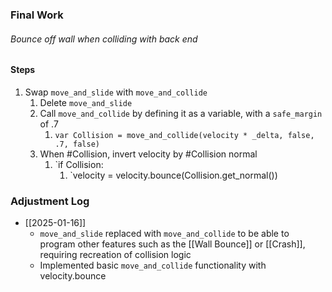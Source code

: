 ### Final Work
###### Bounce off wall when colliding with back end

#### Steps
1) Swap `move_and_slide` with `move_and_collide`
	1) Delete `move_and_slide`
	2) Call `move_and_collide` by defining it as a variable, with a `safe_margin` of .7
		1) `var Collision = move_and_collide(velocity * _delta, false, .7, false)`
	3) When #Collision, invert velocity by #Collision normal
		1) `if Collision:
			1) `velocity = velocity.bounce(Collision.get_normal())

### Adjustment Log
- [[2025-01-16]]
	- `move_and_slide` replaced with `move_and_collide` to be able to program other features such as the [[Wall Bounce]] or [[Crash]], requiring recreation of collision logic
	- Implemented basic `move_and_collide` functionality with velocity.bounce
	 